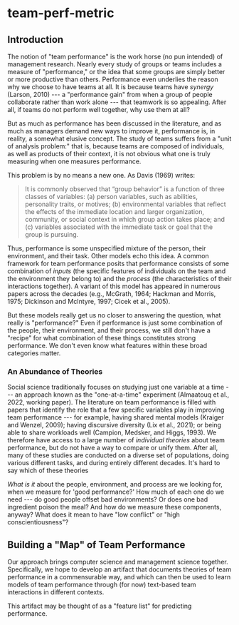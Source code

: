 # team-perf-metric

## Introduction
The notion of "team performance" is the work horse (no pun intended) of management research. Nearly every study of groups or teams includes a measure of "performance," or the idea that some groups are simply better or more productive than others. Performance even underlies the reason why we choose to have teams at all. It is because teams have *synergy* (Larson, 2010) --- a "performance gain" from when a group of people collaborate rather than work alone --- that teamwork is so appealing. After all, if teams do not perform well together, why use them at all?

But as much as performance has been discussed in the literature, and as much as managers demand new ways to improve it, performance is, in reality, a somewhat elusive concept. The study of teams suffers from a "unit of analysis problem:" that is, because teams are composed of individuals, as well as products of their context, it is not obvious what one is truly measuring when one measures performance. 

This problem is by no means a new one. As Davis (1969) writes:

> It is commonly observed that “group behavior” is a function of three classes of variables: (a) person variables, such as abilities, personality traits, or motives; (b) environmental variables that reflect the effects of the immediate location and larger organization, community, or social context in which group action takes place; and (c) variables associated with the immediate task or goal that the group is pursuing.

Thus, performance is some unspecified mixture of the person, their environment, and their task. Other models echo this idea. A common framework for team performance posits that performance consists of some combination of *inputs* (the specific features of individuals on the team and the environment they belong to) and the *process* (the characteristics of their interactions together). A variant of this model has appeared in numerous papers across the decades (e.g., McGrath, 1964; Hackman and Morris, 1975; Dickinson and McIntyre, 1997; Cicek et al., 2005).

But these models really get us no closer to answering the question, what really is "performance?" Even if performance is just some combination of the people, their environment, and their process, we still don't have a "recipe" for what combination of these things constitutes strong performance. We don't even know what features within these broad categories matter.

### An Abundance of Theories
Social science traditionally focuses on studying just one variable at a time --- an approach known as the "one-at-a-time" experiment (Almaatouq et al., 2022, working paper). The literature on team performance is filled with papers that identify the role that a few specific variables play in improving team performance --- for example, having shared mental models (Kraiger and Wenzel, 2009); having discursive diversity (Lix et al., 2021); or being able to share workloads well (Campion, Medsker, and Higgs, 1993). We therefore have access to a large number of *individual theories* about team performance, but do not have a way to compare or unify them. After all, many of these studies are conducted on a diverse set of populations, doing various different tasks, and during entirely different decades. It's hard to say which of these theories 


*What is it* about the people, environment, and process are we looking for, when we measure for 'good performance?' How much of each one do we need --- do good people offset bad environments? Or does one bad ingredient poison the meal? And how do we measure these components, anyway? What does it mean to have "low conflict" or "high conscientiousness"?

## Building a "Map" of Team Performance
Our approach brings computer science and management science together. Specifically, we hope to develop an artifact that documents theories of team performance in a commensurable way, and which can then be used to learn models of team performance through (for now) text-based team interactions in different contexts.

This artifact may be thought of as a "feature list" for predicting performance. 
